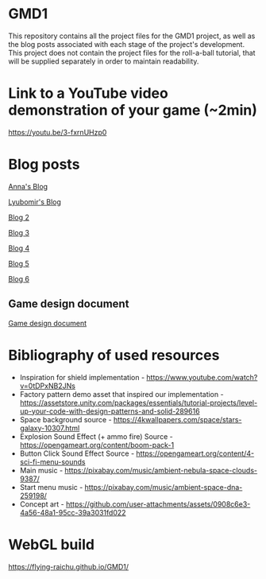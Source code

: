 # GMD1
This repository contains all the project files for the GMD1 project, as well as the blog posts associated with each stage of the project's development. This project does not contain the project files for the roll-a-ball tutorial, that will be supplied separately in order to maintain readability.

# Link to a YouTube video demonstration of your game (~2min)
https://youtu.be/3-fxrnUHzp0
# Blog posts

[Anna's Blog](blog_1.md)

[Lyubomir's Blog](<Lyubomir - Blog post 1.md>)

[Blog 2](<blog_2 - Game design document.md>)

[Blog 3](<blog_3.md>)

[Blog 4](<blog_4.md>)

[Blog 5](<blog_5.md>)

[Blog 6](<blog_6.md>)


## Game design document
[Game design document](<Game design document.md>)
# Bibliography of used resources
- Inspiration for shield implementation - https://www.youtube.com/watch?v=0tDPxNB2JNs
- Factory pattern demo asset that inspired our implementation - https://assetstore.unity.com/packages/essentials/tutorial-projects/level-up-your-code-with-design-patterns-and-solid-289616
- Space background source - https://4kwallpapers.com/space/stars-galaxy-10307.html
- Explosion Sound Effect (+ ammo fire) Source - https://opengameart.org/content/boom-pack-1
- Button Click Sound Effect Source - https://opengameart.org/content/4-sci-fi-menu-sounds
- Main music - https://pixabay.com/music/ambient-nebula-space-clouds-9387/
- Start menu music - https://pixabay.com/music/ambient-space-dna-259198/
- Concept art - https://github.com/user-attachments/assets/0908c6e3-4a56-48a1-95cc-39a3031fd022


# WebGL build
https://flying-raichu.github.io/GMD1/
